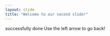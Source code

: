 ```yaml
---
layout: slide
title: "Welcome to our second slide!"
---
```

successfully done
Use the left arrow to go back!
